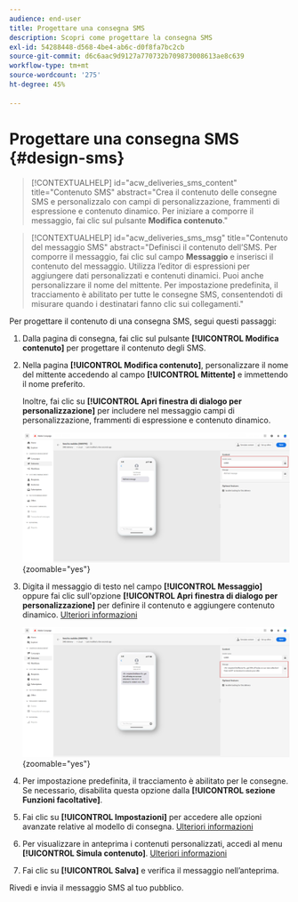```yaml
---
audience: end-user
title: Progettare una consegna SMS
description: Scopri come progettare la consegna SMS
exl-id: 54288448-d568-4be4-ab6c-d0f8fa7bc2cb
source-git-commit: d6c6aac9d9127a770732b709873008613ae8c639
workflow-type: tm+mt
source-wordcount: '275'
ht-degree: 45%

---
```


# Progettare una consegna SMS {#design-sms}

>[!CONTEXTUALHELP]
>id="acw_deliveries_sms_content"
>title="Contenuto SMS"
>abstract="Crea il contenuto delle consegne SMS e personalizzalo con campi di personalizzazione, frammenti di espressione e contenuto dinamico. Per iniziare a comporre il messaggio, fai clic sul pulsante **Modifica contenuto**."

>[!CONTEXTUALHELP]
>id="acw_deliveries_sms_msg"
>title="Contenuto del messaggio SMS"
>abstract="Definisci il contenuto dell’SMS. Per comporre il messaggio, fai clic sul campo **Messaggio** e inserisci il contenuto del messaggio. Utilizza l’editor di espressioni per aggiungere dati personalizzati e contenuti dinamici. Puoi anche personalizzare il nome del mittente. Per impostazione predefinita, il tracciamento è abilitato per tutte le consegne SMS, consentendoti di misurare quando i destinatari fanno clic sui collegamenti."

Per progettare il contenuto di una consegna SMS, segui questi passaggi:

1. Dalla pagina di consegna, fai clic sul pulsante **[!UICONTROL Modifica contenuto]** per progettare il contenuto degli SMS.

1. Nella pagina **[!UICONTROL Modifica contenuto]**, personalizzare il nome del mittente accedendo al campo **[!UICONTROL Mittente]** e immettendo il nome preferito.

   Inoltre, fai clic su **[!UICONTROL Apri finestra di dialogo per personalizzazione]** per includere nel messaggio campi di personalizzazione, frammenti di espressione e contenuto dinamico.

   ![Schermata che mostra la pagina Modifica contenuto con opzioni per personalizzare il nome del mittente e aggiungere campi di personalizzazione](assets/sms_content_1.png){zoomable="yes"}

1. Digita il messaggio di testo nel campo **[!UICONTROL Messaggio]** oppure fai clic sull&#39;opzione **[!UICONTROL Apri finestra di dialogo per personalizzazione]** per definire il contenuto e aggiungere contenuto dinamico. [Ulteriori informazioni](../personalization/gs-personalization.md)

   ![Schermata che mostra il campo Messaggio con opzioni per l&#39;aggiunta di contenuto dinamico](assets/sms_content_2.png){zoomable="yes"}

1. Per impostazione predefinita, il tracciamento è abilitato per le consegne. Se necessario, disabilita questa opzione dalla **[!UICONTROL sezione Funzioni facoltative]**.

1. Fai clic su **[!UICONTROL Impostazioni]** per accedere alle opzioni avanzate relative al modello di consegna. [Ulteriori informazioni](../advanced-settings/delivery-settings.md)

1. Per visualizzare in anteprima i contenuti personalizzati, accedi al menu **[!UICONTROL Simula contenuto]**. [Ulteriori informazioni](send-sms.md#preview-sms)

1. Fai clic su **[!UICONTROL Salva]** e verifica il messaggio nell’anteprima.

Rivedi e invia il messaggio SMS al tuo pubblico.